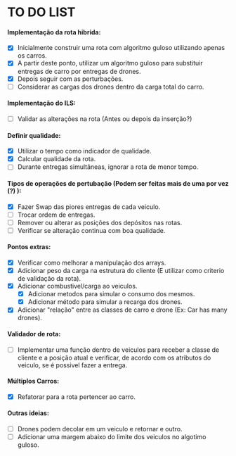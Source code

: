 # TO DO LIST
#### Implementação da rota hibrida:
- [X] Inicialmente construir uma rota com algoritmo guloso utilizando apenas os carros.
- [X] A partir deste ponto, utilizar um algoritmo guloso para substituir entregas de carro por entregas de drones.
- [x] Depois seguir com as perturbações.
- [ ] Considerar as cargas dos drones dentro da carga total do carro.

#### Implementação do ILS:
- [ ] Validar as alterações na rota (Antes ou depois da inserção?)

#### Definir qualidade:
- [X] Utilizar o tempo como indicador de qualidade.
- [x] Calcular qualidade da rota.
- [ ] Durante entregas simultâneas, ignorar a rota de menor tempo.

#### Tipos de operações de pertubação (Podem ser feitas mais de uma por vez (?) ):
- [x] Fazer Swap das piores entregas de cada veiculo.
- [ ] Trocar ordem de entregas.
- [ ] Remover ou alterar as posições dos depósitos nas rotas.
- [ ] Verificar se alteração continua com boa qualidade.

#### Pontos extras:
- [X] Verificar como melhorar a manipulação dos arrays.
- [X] Adicionar peso da carga na estrutura do cliente (E utilizar como criterio de validação da rota).
- [X] Adicionar combustivel/carga ao veiculos.
    - [X] Adicionar metodos para simular o consumo dos mesmos.
    - [X] Adicionar método para simular a recarga dos drones.
- [X] Adicionar "relação" entre as classes de carro e drone (Ex: Car has many drones).

#### Validador de rota:
- [ ] Implementar uma função dentro de veiculos para receber a classe de cliente e a posição atual e verificar, de acordo com os atributos do veiculo, se é possivel fazer a entrega.

#### Múltiplos Carros:
- [X] Refatorar para a rota pertencer ao carro.

#### Outras ideias:
- [ ] Drones podem decolar em um veiculo e retornar e outro.
- [ ] Adicionar uma margem abaixo do limite dos veiculos no algotimo guloso.
